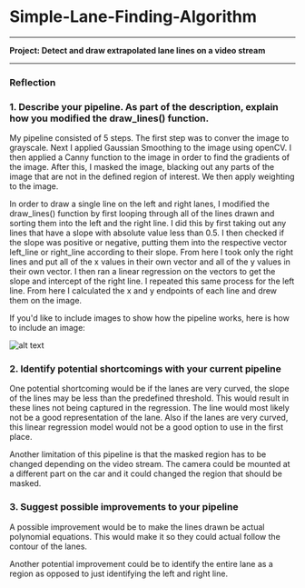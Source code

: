 # Simple-Lane-Finding-Algorithm
---
**Project: Detect and draw extrapolated lane lines on a video stream**

[//]: # (Image References)

[image1]: ./examples/grayscale.jpg "Grayscale"

---

### Reflection

### 1. Describe your pipeline. As part of the description, explain how you modified the draw_lines() function.

My pipeline consisted of 5 steps. The first step was to conver the image to grayscale. Next I applied Gaussian Smoothing to the image using openCV. I then applied a Canny function to the image in order to find the gradients of the image. After this, I masked the image, blacking out any parts of the image that are not in the defined region of interest. We then apply weighting to the image.

In order to draw a single line on the left and right lanes, I modified the draw_lines() function by first looping through all of the lines drawn and sorting them into the left and the right line. I did this by first taking out any lines that have a slope with absolute value less than 0.5. I then checked if the slope was positive or negative, putting them into the respective vector left_line or right_line according to their slope. From here I took only the right lines and put all of the x values in their own vector and all of the y values in their own vector. I then ran a linear regression on the vectors to get the slope and intercept of the right line. I repeated this same process for the left line. From here I calculated the x and y endpoints of each line and drew them on the image. 

If you'd like to include images to show how the pipeline works, here is how to include an image: 

![alt text][image1]


### 2. Identify potential shortcomings with your current pipeline


One potential shortcoming would be if the lanes are very curved, the slope of the lines may be less than the predefined threshold. This would result in these lines not being captured in the regression. The line would most likely not be a good representation of the lane. Also if the lanes are very curved, this linear regression model would not be a good option to use in the first place. 

Another limitation of this pipeline is that the masked region has to be changed depending on the video stream. The camera could be mounted at a different part on the car and it could changed the region that should be masked. 


### 3. Suggest possible improvements to your pipeline

A possible improvement would be to make the lines drawn be actual polynomial equations. This would make it so they could actual follow the contour of the lanes. 

Another potential improvement could be to identify the entire lane as a region as opposed to just identifying the left and right line. 
